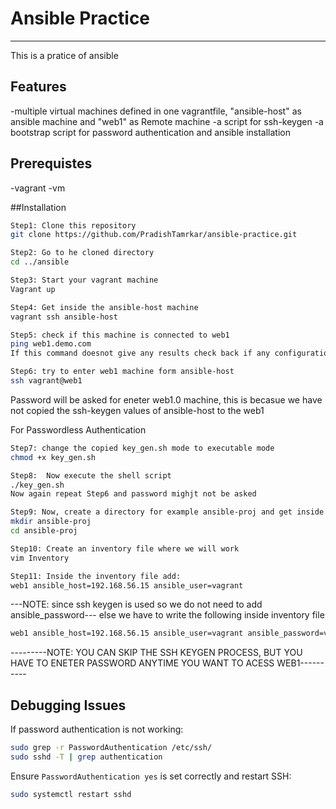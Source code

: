 # Ansible Practice
******************************************************************************************************************************
This is a pratice of ansible

## Features
-multiple virtual machines defined in one vagrantfile, "ansible-host" as ansible machine and "web1" as Remote machine
-a script for ssh-keygen
-a bootstrap script for password authentication and ansible installation

## Prerequistes
-vagrant
-vm

##Installation
```bash
Step1: Clone this repository
git clone https://github.com/PradishTamrkar/ansible-practice.git
```
```bash
Step2: Go to he cloned directory
cd ../ansible
```
```bash
Step3: Start your vagrant machine
Vagrant up
```
```bash
Step4: Get inside the ansible-host machine
vagrant ssh ansible-host
```
```bash
Step5: check if this machine is connected to web1
ping web1.demo.com
If this command doesnot give any results check back if any configurations have failed
```
```bash
Step6: try to enter web1 machine form ansible-host
ssh vagrant@web1
```
Password will be asked for eneter web1.0 machine, this is becasue we have not copied the ssh-keygen values of ansible-host to the web1

For Passwordless Authentication
```bash
Step7: change the copied key_gen.sh mode to executable mode
chmod +x key_gen.sh
```
```bash
Step8:  Now execute the shell script
./key_gen.sh
Now again repeat Step6 and password mighjt not be asked
```
```bash
Step9: Now, create a directory for example ansible-proj and get inside the directory
mkdir ansible-proj 
cd ansible-proj
```
```bash
Step10: Create an inventory file where we will work
vim Inventory
```
```bash
Step11: Inside the inventory file add:
web1 ansible_host=192.168.56.15 ansible_user=vagrant
```
---NOTE: since ssh keygen is used so we do not need to add ansible_password---
else we have to write the following inside inventory file
```bash
web1 ansible_host=192.168.56.15 ansible_user=vagrant ansible_password=vagrant(or any other password that you have kept manually)
```

---------NOTE: YOU CAN SKIP THE SSH KEYGEN PROCESS, BUT YOU HAVE TO ENETER PASSWORD ANYTIME YOU WANT TO ACESS WEB1----------

## Debugging Issues
If password authentication is not working:
```bash
sudo grep -r PasswordAuthentication /etc/ssh/
sudo sshd -T | grep authentication
```
Ensure `PasswordAuthentication yes` is set correctly and restart SSH:
```bash
sudo systemctl restart sshd
```
